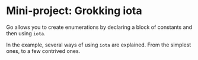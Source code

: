 # Mini-project: Grokking iota

Go allows you to create enumerations by declaring a block of constants and then using `iota`.

In the example, several ways of using `iota` are explained. From the simplest ones, to a few contrived ones.